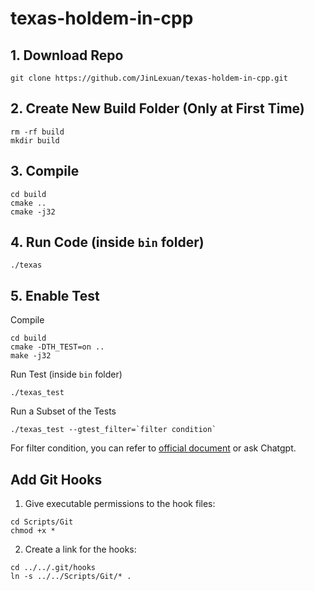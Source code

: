 # texas-holdem-in-cpp

## 1. Download Repo
``` shell
git clone https://github.com/JinLexuan/texas-holdem-in-cpp.git
```

## 2. Create New Build Folder (Only at First Time)
``` shell
rm -rf build
mkdir build
```

## 3. Compile
``` shell
cd build
cmake ..
cmake -j32
```

## 4. Run Code (inside `bin` folder)
```
./texas
```

## 5. Enable Test
Compile
``` shell
cd build
cmake -DTH_TEST=on ..
make -j32
```

Run Test (inside `bin` folder)
``` shell
./texas_test
```

Run a Subset of the Tests
``` shell
./texas_test --gtest_filter=`filter condition`
```
For filter condition, you can refer to [official document](http://google.github.io/googletest/advanced.html#running-a-subset-of-the-tests) or ask Chatgpt.

## Add Git Hooks
1. Give executable permissions to the hook files: 
``` shell
cd Scripts/Git
chmod +x *
```

2. Create a link for the hooks: 
``` shell
cd ../../.git/hooks
ln -s ../../Scripts/Git/* .
```